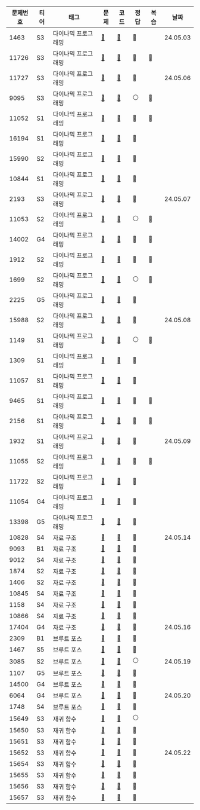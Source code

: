 | 문제번호  | 티어 | 태그         |문제| 코드                                                                                           |정답|복습| 날짜       |
|-------|----|------------|---|----------------------------------------------------------------------------------------------|---|--|----------|
| 1463  | S3 | 다이나믹 프로그래밍 |[📄](https://www.acmicpc.net/problem/1463)| [🔑](https://github.com/Dohynghyng/algorithm-study/blob/main/Dynamic%20Programming/1463.py)  |🔵|| 24.05.03 |
| 11726 | S3 | 다이나믹 프로그래밍 |[📄](https://www.acmicpc.net/problem/11726)| [🔑](https://github.com/Dohynghyng/algorithm-study/blob/main/Dynamic%20Programming/11726.py) |🔴|🔵|          |
| 11727 | S3 | 다이나믹 프로그래밍 |[📄](https://www.acmicpc.net/problem/11727)| [🔑](https://github.com/Dohynghyng/algorithm-study/blob/main/Dynamic%20Programming/11727.py) |🔵|| 24.05.06 |
| 9095  | S3 | 다이나믹 프로그래밍 |[📄](https://www.acmicpc.net/problem/9095)| [🔑](https://github.com/Dohynghyng/algorithm-study/blob/main/Dynamic%20Programming/9095.py)  |⚪|🔵|          |
| 11052 | S1 | 다이나믹 프로그래밍 |[📄](https://www.acmicpc.net/problem/11052)| [🔑](https://github.com/Dohynghyng/algorithm-study/blob/main/Dynamic%20Programming/11052.py) |🔴|🔵|          |
| 16194 | S1 | 다이나믹 프로그래밍 |[📄](https://www.acmicpc.net/problem/16194)| [🔑](https://github.com/Dohynghyng/algorithm-study/blob/main/Dynamic%20Programming/16194.py) |🔵||          |
| 15990 | S2 | 다이나믹 프로그래밍 |[📄](https://www.acmicpc.net/problem/15990)| [🔑](https://github.com/Dohynghyng/algorithm-study/blob/main/Dynamic%20Programming/15990.py) |🔵||          |
| 10844 | S1 | 다이나믹 프로그래밍 |[📄](https://www.acmicpc.net/problem/10844)| [🔑](https://github.com/Dohynghyng/algorithm-study/blob/main/Dynamic%20Programming/10844.py) |🔵||          |
| 2193  | S3 | 다이나믹 프로그래밍 |[📄](https://www.acmicpc.net/problem/2193)| [🔑](https://github.com/Dohynghyng/algorithm-study/blob/main/Dynamic%20Programming/2193.py)  |🔵|| 24.05.07 |
| 11053 | S2 | 다이나믹 프로그래밍 |[📄](https://www.acmicpc.net/problem/11053)| [🔑](https://github.com/Dohynghyng/algorithm-study/blob/main/Dynamic%20Programming/11053.py) |⚪|🔵|          |
| 14002 | G4 | 다이나믹 프로그래밍 |[📄](https://www.acmicpc.net/problem/14002)| [🔑](https://github.com/Dohynghyng/algorithm-study/blob/main/Dynamic%20Programming/14002.py) |🔴|🔵|          |
| 1912  | S2 | 다이나믹 프로그래밍 |[📄](https://www.acmicpc.net/problem/1912)| [🔑](https://github.com/Dohynghyng/algorithm-study/blob/main/Dynamic%20Programming/1912.py)  |🔴|🔵|          |
| 1699  | S2 | 다이나믹 프로그래밍 |[📄](https://www.acmicpc.net/problem/1699)| [🔑](https://github.com/Dohynghyng/algorithm-study/blob/main/Dynamic%20Programming/1699.py)  |⚪|🔵|          |
| 2225  | G5 | 다이나믹 프로그래밍 |[📄](https://www.acmicpc.net/problem/2225)| [🔑](https://github.com/Dohynghyng/algorithm-study/blob/main/Dynamic%20Programming/2225.py)  |🔵||          |
| 15988 | S2 | 다이나믹 프로그래밍 |[📄](https://www.acmicpc.net/problem/15988)| [🔑](https://github.com/Dohynghyng/algorithm-study/blob/main/Dynamic%20Programming/15988.py) |🔵|| 24.05.08 |
| 1149  | S1 | 다이나믹 프로그래밍 |[📄](https://www.acmicpc.net/problem/1149)| [🔑](https://github.com/Dohynghyng/algorithm-study/blob/main/Dynamic%20Programming/1149.py)  |⚪|🔵|          |
| 1309  | S1 | 다이나믹 프로그래밍 |[📄](https://www.acmicpc.net/problem/1309)| [🔑](https://github.com/Dohynghyng/algorithm-study/blob/main/Dynamic%20Programming/1309.py)  |🔵||          |
| 11057 | S1 | 다이나믹 프로그래밍 |[📄](https://www.acmicpc.net/problem/11057)| [🔑](https://github.com/Dohynghyng/algorithm-study/blob/main/Dynamic%20Programming/11057.py) |🔵||          |
| 9465  | S1 | 다이나믹 프로그래밍 |[📄](https://www.acmicpc.net/problem/9465)| [🔑](https://github.com/Dohynghyng/algorithm-study/blob/main/Dynamic%20Programming/9465.py)  |🔴|🔵|          |
| 2156  | S1 | 다이나믹 프로그래밍 |[📄](https://www.acmicpc.net/problem/2156)| [🔑](https://github.com/Dohynghyng/algorithm-study/blob/main/Dynamic%20Programming/2156.py)  |🔴|🔵|          |
| 1932  | S1 | 다이나믹 프로그래밍 |[📄](https://www.acmicpc.net/problem/1932)| [🔑](https://github.com/Dohynghyng/algorithm-study/blob/main/Dynamic%20Programming/1932.py)  |🔵|| 24.05.09 |
| 11055 | S2 | 다이나믹 프로그래밍 |[📄](https://www.acmicpc.net/problem/11055)| [🔑](https://github.com/Dohynghyng/algorithm-study/blob/main/Dynamic%20Programming/11055.py) |🔴|🔵|          |
| 11722 | S2 | 다이나믹 프로그래밍 |[📄](https://www.acmicpc.net/problem/11722)| [🔑](https://github.com/Dohynghyng/algorithm-study/blob/main/Dynamic%20Programming/11722.py) |🔵||          |
| 11054 | G4 | 다이나믹 프로그래밍 |[📄](https://www.acmicpc.net/problem/11054)| [🔑](https://github.com/Dohynghyng/algorithm-study/blob/main/Dynamic%20Programming/11054.py) |🔵||          |
| 13398 | G5 | 다이나믹 프로그래밍 |[📄](https://www.acmicpc.net/problem/13398)| [🔑](https://github.com/Dohynghyng/algorithm-study/blob/main/Dynamic%20Programming/13398.py) |🔵||          |
| 10828 | S4 | 자료 구조      |[📄](https://www.acmicpc.net/problem/10828)| [🔑](https://github.com/Dohynghyng/algorithm-study/blob/main/Data%20Structure/10828.py)      |🔵|| 24.05.14 |
| 9093  | B1 | 자료 구조      |[📄](https://www.acmicpc.net/problem/9093)| [🔑](https://github.com/Dohynghyng/algorithm-study/blob/main/Data%20Structure/9093.py)       |🔵||          |
| 9012  | S4 | 자료 구조      |[📄](https://www.acmicpc.net/problem/9012)| [🔑](https://github.com/Dohynghyng/algorithm-study/blob/main/Data%20Structure/9012.py)       |🔵||          |
| 1874  | S2 | 자료 구조      |[📄](https://www.acmicpc.net/problem/1874)| [🔑](https://github.com/Dohynghyng/algorithm-study/blob/main/Data%20Structure/1874.py)       |🔵||          |
|1406| S2 | 자료 구조      |[📄](https://www.acmicpc.net/problem/1406)| [🔑](https://github.com/Dohynghyng/algorithm-study/blob/main/Data%20Structure/1406.py)       |🔵||          |
|10845| S4 | 자료 구조      |[📄](https://www.acmicpc.net/problem/10845)| [🔑](https://github.com/Dohynghyng/algorithm-study/blob/main/Data%20Structure/10845.py)      |🔵||          |
|1158| S4 | 자료 구조      |[📄](https://www.acmicpc.net/problem/1158)| [🔑](https://github.com/Dohynghyng/algorithm-study/blob/main/Data%20Structure/1158.py)       |🔵||          |
|10866| S4 | 자료 구조      |[📄](https://www.acmicpc.net/problem/10866)| [🔑](https://github.com/Dohynghyng/algorithm-study/blob/main/Data%20Structure/10866.py)      |🔵||          |
|17404| G4 | 자료 구조      |[📄](https://www.acmicpc.net/problem/17404)| [🔑](https://github.com/Dohynghyng/algorithm-study/blob/main/Data%20Structure/17404.py)      |🔴|| 24.05.16 |
|2309| B1 | 브루트 포스     |[📄](https://www.acmicpc.net/problem/2309)| [🔑](https://github.com/Dohynghyng/algorithm-study/blob/main/Brute%20Force/2309.py)          |🔵||          |
|1467| S5 | 브루트 포스     |[📄](https://www.acmicpc.net/problem/1467)| [🔑](https://github.com/Dohynghyng/algorithm-study/blob/main/Brute%20Force/1467.py)          |🔵||          |
|3085| S2 | 브루트 포스     |[📄](https://www.acmicpc.net/problem/3085)| [🔑](https://github.com/Dohynghyng/algorithm-study/blob/main/Brute%20Force/3085.py)          |⚪|| 24.05.19 |
|1107| G5 | 브루트 포스     |[📄](https://www.acmicpc.net/problem/1107)| [🔑](https://github.com/Dohynghyng/algorithm-study/blob/main/Brute%20Force/1107.py)          |🔵||          |
|14500| G4 | 브루트 포스     |[📄](https://www.acmicpc.net/problem/14500)| [🔑](https://github.com/Dohynghyng/algorithm-study/blob/main/Brute%20Force/14500.py)         |🔵||          |
|6064| G4 | 브루트 포스     |[📄](https://www.acmicpc.net/problem/6064)| [🔑](https://github.com/Dohynghyng/algorithm-study/blob/main/Brute%20Force/6064.py)          |🔴||24.05.20|
|1748| S4 | 브루트 포스     |[📄](https://www.acmicpc.net/problem/1748)| [🔑](https://github.com/Dohynghyng/algorithm-study/blob/main/Brute%20Force/1748.py)          |🔵|||
|15649| S3 | 재귀 함수      |[📄](https://www.acmicpc.net/problem/15649)| [🔑](https://github.com/Dohynghyng/algorithm-study/blob/main/Recursive/15649.py)             |⚪|||
|15650| S3 | 재귀 함수      |[📄](https://www.acmicpc.net/problem/15650)|[🔑](https://github.com/Dohynghyng/algorithm-study/blob/main/Recursive/15650.py)|🔵|||
|15651| S3 | 재귀 함수      |[📄](https://www.acmicpc.net/problem/15651)|[🔑](https://github.com/Dohynghyng/algorithm-study/blob/main/Recursive/15651.py)|🔵|||
|15652| S3 | 재귀 함수      |[📄](https://www.acmicpc.net/problem/15652)|[🔑](https://github.com/Dohynghyng/algorithm-study/blob/main/Recursive/15652.py)|🔵||24.05.22|
|15654| S3 | 재귀 함수      |[📄](https://www.acmicpc.net/problem/15654)|[🔑](https://github.com/Dohynghyng/algorithm-study/blob/main/Recursive/15654.py)|🔵|||
|15655| S3 | 재귀 함수      |[📄](https://www.acmicpc.net/problem/15655)|[🔑](https://github.com/Dohynghyng/algorithm-study/blob/main/Recursive/15655.py)|🔵|||
|15656| S3 | 재귀 함수      |[📄](https://www.acmicpc.net/problem/15656)|[🔑](https://github.com/Dohynghyng/algorithm-study/blob/main/Recursive/15656.py)|🔵|||
|15657| S3 | 재귀 함수      |[📄](https://www.acmicpc.net/problem/15657)|[🔑](https://github.com/Dohynghyng/algorithm-study/blob/main/Recursive/15657.py)|🔵|||







<!--
|10828|S4|자료 구조|[📄](https://www.acmicpc.net/problem/10828)|[🔑](https://github.com/Dohynghyng/algorithm-study/blob/main/Data%20Structure/10828.py)|🔵|| 24.05.16 |
🔵⚪🔴


|10828|S4|자료 구조|[📄](https://www.acmicpc.net/problem/10828)|[🔑](https://github.com/Dohynghyng/algorithm-study/blob/main/Data%20Structure/10828.py)|🔵|| 24.05.16 |
|15657| S3 | 재귀 함수      |[📄](https://www.acmicpc.net/problem/15657)|[🔑](https://github.com/Dohynghyng/algorithm-study/blob/main/Recursive/15657.py)|🔵|||
-->

